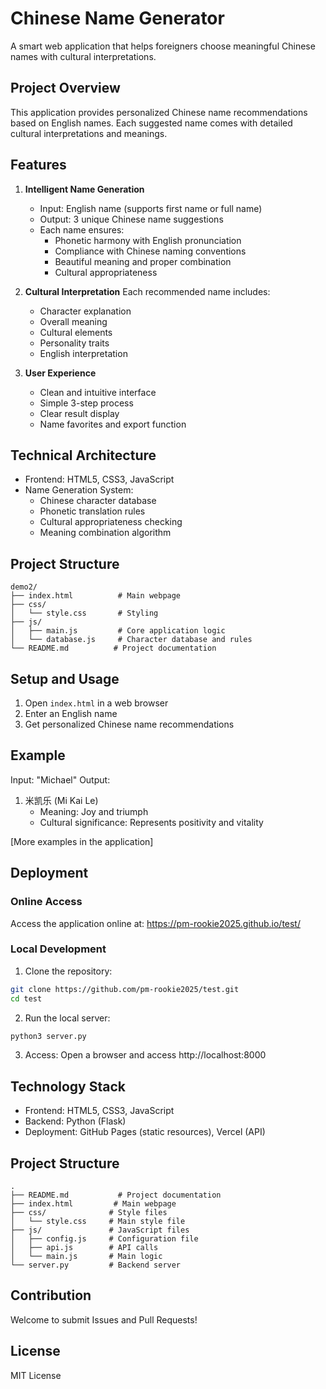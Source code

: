# Chinese Name Generator

A smart web application that helps foreigners choose meaningful Chinese names with cultural interpretations.

## Project Overview
This application provides personalized Chinese name recommendations based on English names. Each suggested name comes with detailed cultural interpretations and meanings.

## Features
1. **Intelligent Name Generation**
   - Input: English name (supports first name or full name)
   - Output: 3 unique Chinese name suggestions
   - Each name ensures:
     * Phonetic harmony with English pronunciation
     * Compliance with Chinese naming conventions
     * Beautiful meaning and proper combination
     * Cultural appropriateness

2. **Cultural Interpretation**
   Each recommended name includes:
   - Character explanation
   - Overall meaning
   - Cultural elements
   - Personality traits
   - English interpretation

3. **User Experience**
   - Clean and intuitive interface
   - Simple 3-step process
   - Clear result display
   - Name favorites and export function

## Technical Architecture
- Frontend: HTML5, CSS3, JavaScript
- Name Generation System:
  * Chinese character database
  * Phonetic translation rules
  * Cultural appropriateness checking
  * Meaning combination algorithm

## Project Structure
```
demo2/
├── index.html          # Main webpage
├── css/               
│   └── style.css       # Styling
├── js/
│   ├── main.js         # Core application logic
│   └── database.js     # Character database and rules
└── README.md          # Project documentation
```

## Setup and Usage
1. Open `index.html` in a web browser
2. Enter an English name
3. Get personalized Chinese name recommendations

## Example
Input: "Michael"
Output:
1. 米凯乐 (Mi Kai Le)
   - Meaning: Joy and triumph
   - Cultural significance: Represents positivity and vitality

[More examples in the application]

## Deployment
### Online Access
Access the application online at: https://pm-rookie2025.github.io/test/

### Local Development
1. Clone the repository:
```bash
git clone https://github.com/pm-rookie2025/test.git
cd test
```
2. Run the local server:
```bash
python3 server.py
```
3. Access:
Open a browser and access http://localhost:8000

## Technology Stack
- Frontend: HTML5, CSS3, JavaScript
- Backend: Python (Flask)
- Deployment: GitHub Pages (static resources), Vercel (API)

## Project Structure
```
.
├── README.md           # Project documentation
├── index.html         # Main webpage
├── css/              # Style files
│   └── style.css     # Main style file
├── js/               # JavaScript files
│   ├── config.js     # Configuration file
│   ├── api.js        # API calls
│   └── main.js       # Main logic
└── server.py         # Backend server
```

## Contribution
Welcome to submit Issues and Pull Requests!

## License
MIT License
